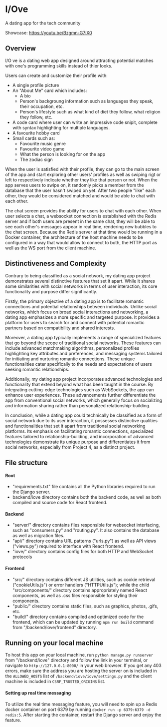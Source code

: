 # I/Ove
A dating app for the tech community

Showcase: https://youtu.be/Bzgmn-G7iX0

## Overview
I/O ve is a dating web app designed around attracting potential matches with one's programming skills instead of thier looks.

Users can create and customize their profile with:
* A single profile picture
* An "About Me" card which includes:
    * A bio
    * Person's backgroung information such as languages they speak, their occupation, etc.
    * Person's lifestyle such as what kind of diet they follow, what religion they follow, etc.
* A code card where user can write an impressive code snipit, complete with syntax highlighting for multiple languages.
* A favourite hobby card
* Small cards such as:
    * Favourite music genre
    * Favourite video game
    * What the person is looking for on the app
    * The zodiac sign

When the user is satisfied with their profile, they can go to the main screen of the app and start exploring other users' profiles as well as swiping rigt or left to respectively indicate whether they like that person or not. 
When the app serves users to swipe on, it randomly picks a member from the database that the user hasn't swiped on yet. 
After two people "like" each other, they would be considered matched and would be able to chat with each other.

The chat screen provides the ability for users to chat with each other. When user selects a chat, a websocket connection is established with the Redis server and if both users are present in the same chat, they will be able to see each other's messages appear in real time, rendering new bubbles to the chat screen.
Because the Redis server at that time would be running in a Docker container, the architecture of the host machine needs to be configured in a way that would allow to connect to both, the HTTP port as well as the WS port from the client machine. 

## Distinctiveness and Complexity
Contrary to being classified as a social network, my dating app project demonstrates several distinctive features that set it apart. While it shares some similarities with social networks in terms of user interaction, its core functionality and purpose differ significantly.

Firstly, the primary objective of a dating app is to facilitate romantic connections and potential relationships between individuals. Unlike social networks, which focus on broad social interactions and networking, a dating app emphasizes a more specific and targeted purpose. It provides a platform for users to search for and connect with potential romantic partners based on compatibility and shared interests.

Moreover, a dating app typically implements a range of specialized features that go beyond the scope of traditional social networks. These features can include advanced matchmaking algorithms, personalized profiles highlighting key attributes and preferences, and messaging systems tailored for initiating and nurturing romantic connections. These unique functionalities cater specifically to the needs and expectations of users seeking romantic relationships.

Additionally, my dating app project incorporates advanced technologies and functionality that extend beyond what has been taught in the course. By integrating cutting-edge technologies such as WebSockets, the app can enhance user experiences. These advancements further differentiate the app from conventional social networks, which generally focus on socializing and information sharing rather than personalized relationship-building.

In conclusion, while a dating app could technically be classified as a form of social network due to its user interaction, it possesses distinctive qualities and functionalities that set it apart from traditional social networking platforms. Its emphasis on facilitating romantic connections, specialized features tailored to relationship-building, and incorporation of advanced technologies demonstrate its unique purpose and differentiates it from social networks, especially from Project 4, as a distinct project.

## File structure
#### Root
* "requirements.txt" file contains all the Python libraries required to run the Django server.
* backend/iove directory contains both the backend code, as well as both compiled and source code for React frontend.
#### Backend
* "server/" directory contains files responsible for websocket interfacing, such as "consumers.py" and "routing.py". It also contains the database as well as migration files.
* "api/" directory contains URL patterns ("urls.py") as well as API views ("views.py") required to interface with React frontend.
* "iove/" directory contains config files for both HTTP and WebSocket protocols

#### Frontend
* "src/" directory contains different JS utilities, such as cookie retrieval ("cookieUtils.js") or error handlers ("HTTPUtils.js"); while the child "src/components/" directory contains appropriately named React components, as well as .css files responsible for styling their components.
* "public/" directory contains static files, such as graphics, photos, .gifs, etc.
* "build/" directory contains compiled and optimized code for the frontend, which can be updated by running ````npm run build```` command from "/backend/iove/frontend" directory.

## Running on your local machine
To host this app on your local machine, run ````python manage.py runserver```` from "/backend/iove" directory and follow the link in your terminal, or navigate to ````http://127.0.0.1:8000/```` in your web browser.
If you get any 403 errors, make sure the address you are hosting the server on is included in the ````ALLOWED_HOSTS```` list of ````/backend/iove/iove/settings.py```` and the client machine is included in ````CSRF_TRUSTED_ORIGINS```` list.

#### Setting up real time messaging
To utilize the real time messaging feature, you will need to spin up a Redis docker container on port 6379 by running ````docker run -p 6379:6379 -d redis:5````. After starting the container, restart the Django server and enjoy the feature.
